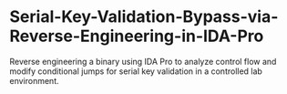 # Serial-Key-Validation-Bypass-via-Reverse-Engineering-in-IDA-Pro
Reverse engineering a binary using IDA Pro to analyze control flow and modify conditional jumps for serial key validation in a controlled lab environment.
